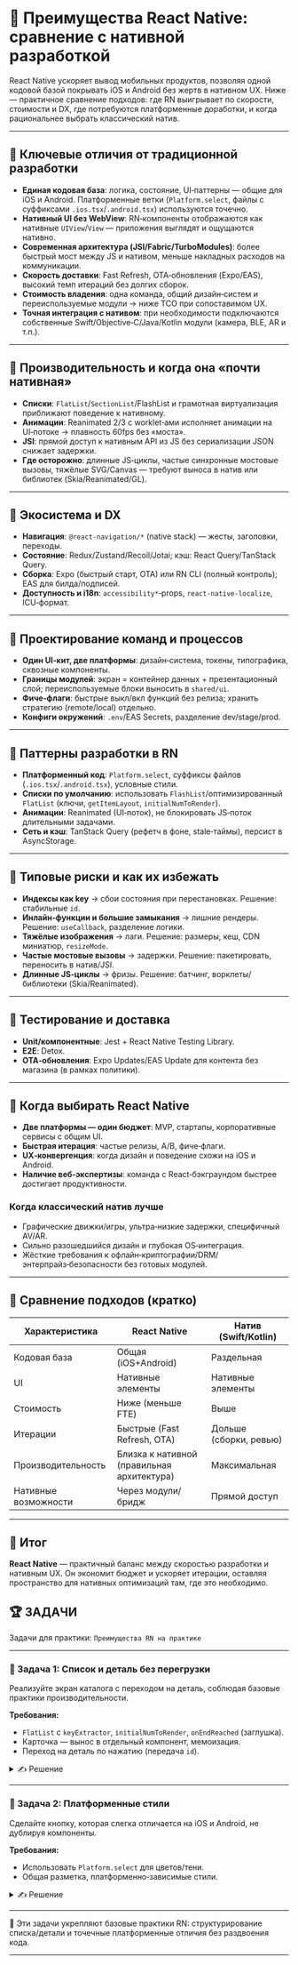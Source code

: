 # 📌 Преимущества React Native: сравнение с нативной разработкой

React Native ускоряет вывод мобильных продуктов, позволяя одной кодовой базой покрывать iOS и Android без жертв в нативном UX. Ниже — практичное сравнение подходов: где RN выигрывает по скорости, стоимости и DX, где потребуются платформенные доработки, и когда рациональнее выбрать классический натив.

---

## 🔹 Ключевые отличия от традиционной разработки

- **Единая кодовая база**: логика, состояние, UI‑паттерны — общие для iOS и Android. Платформенные ветки (`Platform.select`, файлы с суффиксами `.ios.tsx`/`.android.tsx`) используются точечно.
- **Нативный UI без WebView**: RN‑компоненты отображаются как нативные `UIView`/`View` — приложения выглядят и ощущаются нативно.
- **Современная архитектура (JSI/Fabric/TurboModules)**: более быстрый мост между JS и нативом, меньше накладных расходов на коммуникации.
- **Скорость доставки**: Fast Refresh, OTA‑обновления (Expo/EAS), высокий темп итераций без долгих сборок.
- **Стоимость владения**: одна команда, общий дизайн‑систем и переиспользуемые модули → ниже TCO при сопоставимом UX.
- **Точная интеграция с нативом**: при необходимости подключаются собственные Swift/Objective‑C/Java/Kotlin модули (камера, BLE, AR и т.п.).

---

## 🔹 Производительность и когда она «почти нативная»

- **Списки**: `FlatList`/`SectionList`/FlashList и грамотная виртуализация приближают поведение к нативному.
- **Анимации**: Reanimated 2/3 с worklet‑ами исполняет анимации на UI‑потоке → плавность 60fps без «моста».
- **JSI**: прямой доступ к нативным API из JS без сериализации JSON снижает задержки.
- **Где осторожно**: длинные JS‑циклы, частые синхронные мостовые вызовы, тяжёлые SVG/Canvas — требуют выноса в натив или библиотек (Skia/Reanimated/GL).

---

## 🔹 Экосистема и DX

- **Навигация**: `@react-navigation/*` (native stack) — жесты, заголовки, переходы.
- **Состояние**: Redux/Zustand/Recoil/Jotai; кэш: React Query/TanStack Query.
- **Сборка**: Expo (быстрый старт, OTA) или RN CLI (полный контроль); EAS для билда/подписей.
- **Доступность и i18n**: `accessibility*`‑props, `react-native-localize`, ICU‑формат.

---

## 🔹 Проектирование команд и процессов

- **Один UI‑кит, две платформы**: дизайн‑система, токены, типографика, сквозные компоненты.
- **Границы модулей**: экран = контейнер данных + презентационный слой; переиспользуемые блоки выносить в `shared/ui`.
- **Фиче‑флаги**: быстрые выкл/вкл функций без релиза; хранить стратегию (remote/local) отдельно.
- **Конфиги окружений**: `.env`/EAS Secrets, разделение dev/stage/prod.

---

## 🔹 Паттерны разработки в RN

- **Платформенный код**: `Platform.select`, суффиксы файлов (`.ios.tsx`/`.android.tsx`), условные стили.
- **Списки по умолчанию**: использовать `FlashList`/оптимизированный `FlatList` (ключи, `getItemLayout`, `initialNumToRender`).
- **Анимации**: Reanimated (UI‑поток), не блокировать JS‑поток длительными задачами.
- **Сеть и кэш**: TanStack Query (рефетч в фоне, stale‑таймы), персист в AsyncStorage.

---

## 🔹 Типовые риски и как их избежать

- **Индексы как key** → сбои состояния при перестановках. Решение: стабильные `id`.
- **Инлайн‑функции и большие замыкания** → лишние рендеры. Решение: `useCallback`, разделение логики.
- **Тяжёлые изображения** → лаги. Решение: размеры, кеш, CDN миниатюр, `resizeMode`.
- **Частые мостовые вызовы** → задержки. Решение: пакетировать, переносить в натив/JSI.
- **Длинные JS‑циклы** → фризы. Решение: батчинг, ворклеты/библиотеки (Skia/Reanimated).

---

## 🔹 Тестирование и доставка

- **Unit/компонентные**: Jest + React Native Testing Library.
- **E2E**: Detox.
- **OTA‑обновления**: Expo Updates/EAS Update для контента без магазина (в рамках политики).

---

## 🔹 Когда выбирать React Native

- **Две платформы — один бюджет**: MVP, стартапы, корпоративные сервисы с общим UI.
- **Быстрая итерация**: частые релизы, A/B, фиче‑флаги.
- **UX‑конвергенция**: когда дизайн и поведение схожи на iOS и Android.
- **Наличие веб‑экспертизы**: команда с React‑бэкграундом быстрее достигает продуктивности.

### Когда классический натив лучше

- Графические движки/игры, ультра‑низкие задержки, специфичный AV/AR.
- Сильно разошедшийся дизайн и глубокая OS‑интеграция.
- Жёсткие требования к офлайн‑криптографии/DRM/энтерпрайз‑безопасности без готовых модулей.

---

## 🔹 Сравнение подходов (кратко)

| Характеристика | React Native | Натив (Swift/Kotlin) |
|---|---|---|
| Кодовая база | Общая (iOS+Android) | Раздельная |
| UI | Нативные элементы | Нативные элементы |
| Стоимость | Ниже (меньше FTE) | Выше |
| Итерации | Быстрые (Fast Refresh, OTA) | Дольше (сборки, ревью) |
| Производительность | Близка к нативной (правильная архитектура) | Максимальная |
| Нативные возможности | Через модули/бридж | Прямой доступ |

---

## 🎯 Итог

**React Native** — практичный баланс между скоростью разработки и нативным UX. Он экономит бюджет и ускоряет итерации, оставляя пространство для нативных оптимизаций там, где это необходимо.

## 🏆 ЗАДАЧИ

Задачи для практики: `Преимущества RN на практике`

---

### 📌 Задача 1: Список и деталь без перегрузки
Реализуйте экран каталога с переходом на деталь, соблюдая базовые практики производительности.

**Требования:**
- `FlatList` с `keyExtractor`, `initialNumToRender`, `onEndReached` (заглушка).
- Карточка — вынос в отдельный компонент, мемоизация.
- Переход на деталь по нажатию (передача `id`).

<details>
<summary>✍ Решение</summary>

```jsx
import React, { memo } from 'react';
import { SafeAreaView, FlatList, Text, Pressable } from 'react-native';

const DATA = Array.from({ length: 100 }).map((_, i) => ({ id: i + 1, title: `Item ${i + 1}` }));

const Card = memo(({ item, onPress }) => (
  <Pressable onPress={() => onPress(item.id)} style={{ padding: 12 }}>
    <Text>{item.title}</Text>
  </Pressable>
));

export function Catalog({ navigation }) {
  return (
    <SafeAreaView style={{ flex: 1 }}>
      <FlatList
        data={DATA}
        keyExtractor={(item) => String(item.id)}
        renderItem={({ item }) => (
          <Card item={item} onPress={(id) => navigation.navigate('Details', { id })} />
        )}
        initialNumToRender={12}
        onEndReachedThreshold={0.5}
      />
    </SafeAreaView>
  );
}

export function Details({ route }) {
  return <Text style={{ padding: 16 }}>Details id: {route.params.id}</Text>;
}
```

</details>

---

### 📌 Задача 2: Платформенные стили
Сделайте кнопку, которая слегка отличается на iOS и Android, не дублируя компоненты.

**Требования:**
- Использовать `Platform.select` для цветов/тени.
- Общая разметка, платформенно‑зависимые стили.

<details>
<summary>✍ Решение</summary>

```jsx
import React from 'react';
import { Text, Pressable, StyleSheet, Platform } from 'react-native';

export default function PlatformButton({ title, onPress }) {
  return (
    <Pressable onPress={onPress} style={styles.button}>
      <Text style={styles.text}>{title}</Text>
    </Pressable>
  );
}

const styles = StyleSheet.create({
  button: {
    paddingVertical: 12,
    paddingHorizontal: 16,
    borderRadius: 10,
    backgroundColor: Platform.select({ ios: '#0a84ff', android: '#1e88e5', default: '#3b82f6' }),
    ...Platform.select({
      ios: { shadowColor: '#000', shadowOpacity: 0.2, shadowRadius: 6, shadowOffset: { width: 0, height: 4 } },
      android: { elevation: 4 }
    })
  },
  text: { color: '#fff', fontWeight: '600', textAlign: 'center' }
});
```

</details>

---

🎉 Эти задачи укрепляют базовые практики RN: структурирование списка/детали и точечные платформенные отличия без раздвоения кода.

---